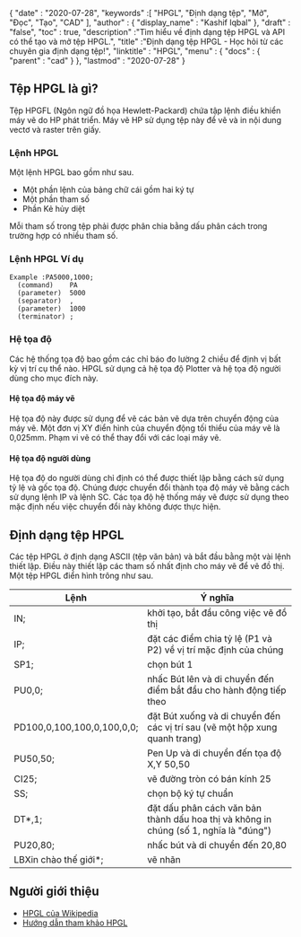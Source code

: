 {
  "date" : "2020-07-28",
  "keywords" :[ "HPGL", "Định dạng tệp", "Mở", "Đọc", "Tạo", "CAD" ],
  "author" : {
    "display_name" : "Kashif Iqbal"
},
  "draft" : "false",
  "toc" : true,
  "description" :"Tìm hiểu về định dạng tệp HPGL và API có thể tạo và mở tệp HPGL.",
  "title" :"Định dạng tệp HPGL - Học hỏi từ các chuyên gia định dạng tệp!",
  "linktitle" : "HPGL",
  "menu" : {
    "docs" : {
      "parent" : "cad"
}
},
  "lastmod" : "2020-07-28"
}

## Tệp HPGL là gì?

Tệp HPGFL (Ngôn ngữ đồ họa Hewlett-Packard) chứa tập lệnh điều khiển máy vẽ do HP phát triển. Máy vẽ HP sử dụng tệp này để vẽ và in nội dung vectơ và raster trên giấy.

### Lệnh HPGL

Một lệnh HPGL bao gồm như sau.
* Một phần lệnh của bảng chữ cái gồm hai ký tự
* Một phần tham số
* Phần Kẻ hủy diệt

Mỗi tham số trong tệp phải được phân chia bằng dấu phân cách trong trường hợp có nhiều tham số.

### Lệnh HPGL Ví dụ

```
Example :PA5000,1000;
  (command)    PA
  (parameter)  5000
  (separator)  ,
  (parameter)  1000
  (terminator) ;
```

### Hệ tọa độ

Các hệ thống tọa độ bao gồm các chỉ báo đo lường 2 chiều để định vị bất kỳ vị trí cụ thể nào. HPGL sử dụng cả hệ tọa độ Plotter và hệ tọa độ người dùng cho mục đích này.

#### Hệ tọa độ máy vẽ

Hệ tọa độ này được sử dụng để vẽ các bản vẽ dựa trên chuyển động của máy vẽ. Một đơn vị XY điển hình của chuyển động tối thiểu của máy vẽ là 0,025mm. Phạm vi vẽ có thể thay đổi với các loại máy vẽ.

#### Hệ tọa độ người dùng

Hệ tọa độ do người dùng chỉ định có thể được thiết lập bằng cách sử dụng tỷ lệ và gốc tọa độ. Chúng được chuyển đổi thành tọa độ máy vẽ bằng cách sử dụng lệnh IP và lệnh SC. Các tọa độ hệ thống máy vẽ được sử dụng theo mặc định nếu việc chuyển đổi này không được thực hiện.

## Định dạng tệp HPGL
Các tệp HPGL ở định dạng ASCII (tệp văn bản) và bắt đầu bằng một vài lệnh thiết lập. Điều này thiết lập các tham số nhất định cho máy vẽ để vẽ đồ thị. Một tệp HPGL điển hình trông như sau.

|Lệnh|Ý nghĩa
---|---|
|IN;|khởi tạo, bắt đầu công việc vẽ đồ thị|
|IP;|đặt các điểm chia tỷ lệ (P1 và P2) về vị trí mặc định của chúng|
|SP1;|chọn bút 1|
|PU0,0;|nhấc Bút lên và di chuyển đến điểm bắt đầu cho hành động tiếp theo|
|PD100,0,100,100,0,100,0,0;|đặt Bút xuống và di chuyển đến các vị trí sau (vẽ một hộp xung quanh trang)|
|PU50,50;|Pen Up và di chuyển đến tọa độ X,Y 50,50|
|CI25;|vẽ đường tròn có bán kính 25|
|SS;|chọn bộ ký tự chuẩn|
|DT*,1;|đặt dấu phân cách văn bản thành dấu hoa thị và không in chúng (số 1, nghĩa là "đúng")|
|PU20,80;|nhấc bút và di chuyển đến 20,80|
|LBXin chào thế giới*;|vẽ nhãn|

## Người giới thiệu
* [HPGL của Wikipedia](https://en.wikipedia.org/wiki/HP-GL)
* [Hướng dẫn tham khảo HPGL](https://www.isoplotec.co.jp/HPGL/eHPGL.htm)

